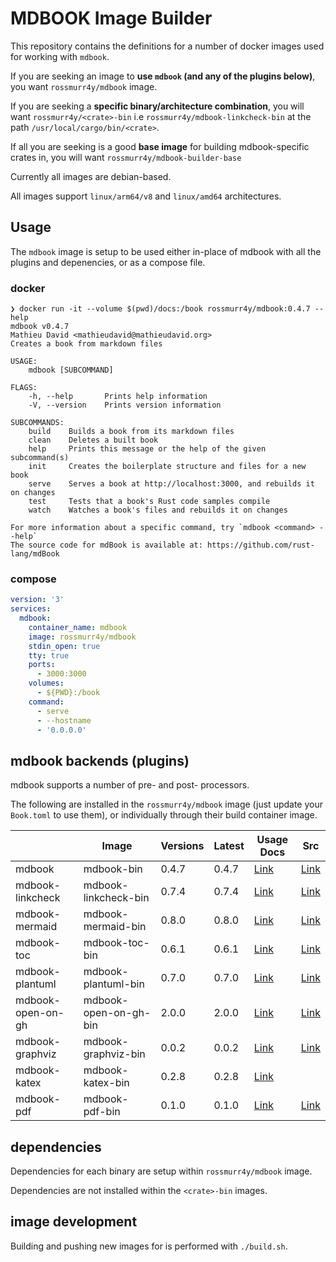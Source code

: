 # MDBOOK Image Builder

This repository contains the definitions for a number of docker images used for working with `mdbook`.

If you are seeking an image to **use `mdbook` (and any of the plugins below)**, you want `rossmurr4y/mdbook` image.

If you are seeking a **specific binary/architecture combination**, you will want `rossmurr4y/<crate>-bin` i.e `rossmurr4y/mdbook-linkcheck-bin` at the path `/usr/local/cargo/bin/<crate>`.

If all you are seeking is a good **base image** for building mdbook-specific crates in, you will want `rossmurr4y/mdbook-builder-base`

Currently all images are debian-based.

All images support `linux/arm64/v8` and `linux/amd64` architectures.

## Usage

The `mdbook` image is setup to be used either in-place of mdbook with all the plugins and depenencies, or as a compose file.

### docker

```terminal
❯ docker run -it --volume $(pwd)/docs:/book rossmurr4y/mdbook:0.4.7 --help
mdbook v0.4.7
Mathieu David <mathieudavid@mathieudavid.org>
Creates a book from markdown files

USAGE:
    mdbook [SUBCOMMAND]

FLAGS:
    -h, --help       Prints help information
    -V, --version    Prints version information

SUBCOMMANDS:
    build    Builds a book from its markdown files
    clean    Deletes a built book
    help     Prints this message or the help of the given subcommand(s)
    init     Creates the boilerplate structure and files for a new book
    serve    Serves a book at http://localhost:3000, and rebuilds it on changes
    test     Tests that a book's Rust code samples compile
    watch    Watches a book's files and rebuilds it on changes

For more information about a specific command, try `mdbook <command> --help`
The source code for mdBook is available at: https://github.com/rust-lang/mdBook
```

### compose

```yml
version: '3'
services:
  mdbook:
    container_name: mdbook
    image: rossmurr4y/mdbook
    stdin_open: true
    tty: true
    ports:
      - 3000:3000
    volumes:
      - ${PWD}:/book
    command:
      - serve
      - --hostname
      - '0.0.0.0'
```

## mdbook backends (plugins)

mdbook supports a number of pre- and post- processors.

The following are installed in the `rossmurr4y/mdbook` image (just update your `Book.toml` to use them), or individually through their build container image.

|                   | Image                 | Versions | Latest | Usage Docs                                           | Src      |
|-------------------|-----------------------|----------|--------|------------------------------------------------------|----------|
| mdbook            | mdbook-bin            |   0.4.7  |  0.4.7 |[Link](http://rust-lang.github.io/mdBook/index.html) | [Link](https://github.com/rust-lang/mdBook) |
| mdbook-linkcheck  | mdbook-linkcheck-bin  |   0.7.4  |  0.7.4 |[Link](https://crates.io/crates/mdbook-linkcheck)| [Link](https://github.com/Michael-F-Bryan/mdbook-linkcheck) |
| mdbook-mermaid    | mdbook-mermaid-bin    |   0.8.0  |  0.8.0 |[Link](https://crates.io/crates/mdbook-mermaid)| [Link](https://github.com/badboy/mdbook-mermaid) |
| mdbook-toc        | mdbook-toc-bin        |   0.6.1  |  0.6.1 |[Link](https://crates.io/crates/mdbook-toc)| [Link](https://github.com/badboy/mdbook-toc) |
| mdbook-plantuml   | mdbook-plantuml-bin   |   0.7.0  |  0.7.0 |[Link](https://crates.io/crates/mdbook-plantuml)| [Link](https://github.com/sytsereitsma/mdbook-plantuml) |
| mdbook-open-on-gh | mdbook-open-on-gh-bin |   2.0.0  |  2.0.0 |[Link](https://crates.io/crates/mdbook-open-on-gh)| [Link](https://github.com/badboy/mdbook-open-on-gh) |
| mdbook-graphviz   | mdbook-graphviz-bin   |   0.0.2  |  0.0.2 |[Link](https://crates.io/crates/mdbook-graphviz)| [Link](https://github.com/dylanowen/mdbook-graphviz) |
| mdbook-katex      | mdbook-katex-bin      |   0.2.8  |  0.2.8 |[Link](https://crates.io/crates/mdbook-katex)| |
| mdbook-pdf        | mdbook-pdf-bin        |   0.1.0  |  0.1.0 |[Link](https://github.com/rossmurr4y/mdbook-pdf) | [Link](https://github.com/rossmurr4y/mdbook-pdf) |

## dependencies

Dependencies for each binary are setup within `rossmurr4y/mdbook` image.

Dependencies are not installed within the `<crate>-bin` images.


## image development

Building and pushing new images for is performed with `./build.sh`.
